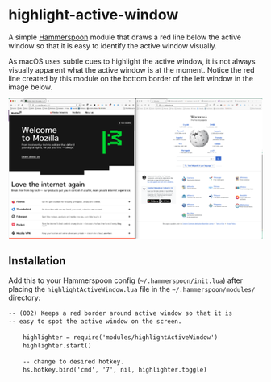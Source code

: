 # highlight-active-window
A simple [Hammerspoon][1] module that draws a red line below the active window so that it is easy to identify the active window visually. 

As macOS uses subtle cues to highlight the active window, it is not always visually apparent what the active window is at the moment. Notice the red line created by this module on the bottom border of the left window in the image below. 

![screenshot-of-highlighted-window](demo.png)

## Installation

Add this to your Hammerspoon config (`~/.hammerspoon/init.lua`) after placing the `highlightActiveWindow.lua` file in the `~/.hammerspoon/modules/` directory:

```
-- (002) Keeps a red border around active window so that it is
-- easy to spot the active window on the screen.

    highlighter = require('modules/highlightActiveWindow')
    highlighter.start()

    -- change to desired hotkey.
    hs.hotkey.bind('cmd', '7', nil, highlighter.toggle) 
```

[1]: https://www.hammerspoon.org/
